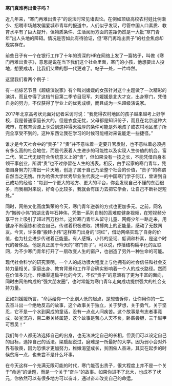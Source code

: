 **寒门真难再出贵子吗？**

近几年来，“寒门再难出贵子”的说法时常见诸舆论。在例如顶级高校农村娃比例渐少、招聘市场越发偏爱城市青年的报道中，人们似乎发现，尽管中国人口素质、教育水平有了巨大提升，但物质条件、生活阅历方面的差距仍然是一大批“寒门青年”出人头地的障碍。情况是否如此有待验证，但“寒门再难出贵子”的社会焦虑却现实存在。

前些日子有一个在银行工作了十年的资深的HR在网络上发了一篇帖子，叫做《寒门再难出贵子》，意思是说在当下我们这个社会里面，寒门的小孩，他想要出人投地，想要成功，比我们父辈的那一代更难了。帖子一处，一片哗然。

这里我们看两个例子：

有一档综艺节目《超级演说家》有个叫刘媛媛的女孩针对这个主题做了一次精彩的演讲，而且夺得了这档节目第二季节目冠军。刘媛媛是北大才女，出身寒门，凭借自身的努力，不仅获得了学业上的优秀成绩，而且成为一名超级演说家。

2017年北京高考状元面对记者采访时说：“我觉得农村地区的孩子越来越考上好学校，我是普通家庭长大的，但是衣食无忧，父母都是知识份子，而且在北京这种大城市，在教育资源上享受到这种得天独厚的条件可能是外地孩子或农村地区孩子所完全享受不到的，这种东西让我在学习的时候可能相对来说能走一些捷径。”

谁才是今天社会中的“贵子”？“贵”并不意味着一定要升官发财，也不意味着必须拥有多么高的社会地位，而是代表着人生进步的可能性以及实现人生价值的机会。富二代、官二代无疑符合传统意义上的“贵”，但如果没有一技之长，不能凭借自身本领干事创业，所谓“贵”也不过停留在人生的浅表。相反，白手起家的寒门青年，凭借自身努力打拼出一片天地，创造了属于自己乃至整个社会的价值，“贵子”的称谓自然当之无愧。作为哈佛大学优秀毕业生代表之一的中国寒门学子何江，曾讲到自己成功的经验：“每到一个更大的地方、更大的平台，你会发现自己不懂的东西很多，而我相对来说，好奇心比较多，我就会有压力去把它学会，让自己不断补足短处。”

同时，网络文化高度繁荣的今天，寒门青年逆袭的方式也更加多元。之前，网名为“搬砖小伟”的湖北青年石神伟，凭借一系列自制的高难度健身视频，在短视频分享平台上吸引了超过百万粉丝。这位寒门青年从留守儿童、网瘾少年一路走来，用健身不断磨练和改变自己，传递着积极进取、拼搏向上的正能量，感动了无数网友。今天，许多像“搬砖小伟”这样寒门出身的“网红”，借助网络实现了自身的价值，也为社会进步传递着正能量。有人感慨，小伟的坚韧、低调和朴素，是这个时代的奢侈品，他是真正属于今天的“寒门贵子”。可以说，传播结构扁平化的互联网，为不少寒门青年打开了一扇改变人生的窗户，也创造了另外一种生命的可能。

现代社会科学的研究表明，一个人的成功很大程度上与他拥有的社会信任和社会支持力量相关。家庭出身、教育背景和工作平台确实影响着一个人的成长路径。然而在价值多元化、传播渠道扁平化的今天，不仅“贵子”的意涵有了更为丰富的面向，同时由网络构成的“强大朋友圈”，也时常能为寒门青年走向成功提供强大的社会支持力量。

正如刘媛媛所言，“命运给你一个比别人低的起点，是想告诉你，让你用你的一生去奋斗出一个绝地反击的故事，这个故事关于独立，关于梦想，关于勇气，关于坚忍，它不是一个水到渠成的童话，没有一点点人间疾苦。这个故事是有志者事竟成，破釜沉舟，百二秦关终属楚，这个故事是苦心人天不负，卧薪尝胆，三千越甲可吞吴！“

我们每个人都无法选择自己的出身，也无法决定自己的长相，但我们可以设定自己的目标，选择自己的活法。梁启超说过，磨难是一所最好的大学。因为弱小会对外界有敬畏，因为恐惧才更加努力，稚嫩渴望成长，贫困催人奋进，其实在起步的时候贫瘠一点，也未尝不是什么坏事。

在今天这样一个充满无限可能的时代，寒门能否出贵子，很大程度上并不是一个关于“命运”的话题，而是一个关于“奋斗”的故事。如果你进不了北大，也成不了状元，你依然可以有很多地方可以奋斗，通过奋斗改变自己的命运。

